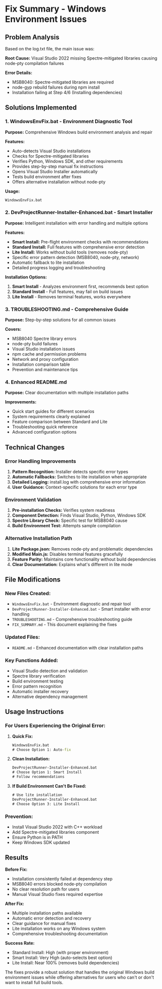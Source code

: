 # Fix Summary - Windows Environment Issues

## Problem Analysis

Based on the log.txt file, the main issue was:

**Root Cause:** Visual Studio 2022 missing Spectre-mitigated libraries causing node-pty compilation failures

**Error Details:**
- MSB8040: Spectre-mitigated libraries are required
- node-gyp rebuild failures during npm install
- Installation failing at Step 4/6 (Installing dependencies)

## Solutions Implemented

### 1. WindowsEnvFix.bat - Environment Diagnostic Tool
**Purpose:** Comprehensive Windows build environment analysis and repair

**Features:**
- Auto-detects Visual Studio installations
- Checks for Spectre-mitigated libraries
- Verifies Python, Windows SDK, and other requirements
- Provides step-by-step manual fix instructions
- Opens Visual Studio Installer automatically
- Tests build environment after fixes
- Offers alternative installation without node-pty

**Usage:**
```cmd
WindowsEnvFix.bat
```

### 2. DevProjectRunner-Installer-Enhanced.bat - Smart Installer
**Purpose:** Intelligent installation with error handling and multiple options

**Features:**
- **Smart Install:** Pre-flight environment checks with recommendations
- **Standard Install:** Full features with comprehensive error detection
- **Lite Install:** Works without build tools (removes node-pty)
- Specific error pattern detection (MSB8040, node-pty, network)
- Automatic fallback to lite installation
- Detailed progress logging and troubleshooting

**Installation Options:**
1. **Smart Install** - Analyzes environment first, recommends best option
2. **Standard Install** - Full features, may fail on build issues
3. **Lite Install** - Removes terminal features, works everywhere

### 3. TROUBLESHOOTING.md - Comprehensive Guide
**Purpose:** Step-by-step solutions for all common issues

**Covers:**
- MSB8040 Spectre library errors
- node-pty build failures  
- Visual Studio installation issues
- npm cache and permission problems
- Network and proxy configuration
- Installation comparison table
- Prevention and maintenance tips

### 4. Enhanced README.md
**Purpose:** Clear documentation with multiple installation paths

**Improvements:**
- Quick start guides for different scenarios
- System requirements clearly explained
- Feature comparison between Standard and Lite
- Troubleshooting quick reference
- Advanced configuration options

## Technical Changes

### Error Handling Improvements
1. **Pattern Recognition:** Installer detects specific error types
2. **Automatic Fallbacks:** Switches to lite installation when appropriate
3. **Detailed Logging:** install.log with comprehensive error information
4. **User Guidance:** Context-specific solutions for each error type

### Environment Validation
1. **Pre-installation Checks:** Verifies system readiness
2. **Component Detection:** Finds Visual Studio, Python, Windows SDK
3. **Spectre Library Check:** Specific test for MSB8040 cause
4. **Build Environment Test:** Attempts sample compilation

### Alternative Installation Path
1. **Lite Package.json:** Removes node-pty and problematic dependencies
2. **Modified Main.js:** Disables terminal features gracefully
3. **Feature Parity:** Maintains core functionality without build dependencies
4. **Clear Documentation:** Explains what's different in lite mode

## File Modifications

### New Files Created:
- `WindowsEnvFix.bat` - Environment diagnostic and repair tool
- `DevProjectRunner-Installer-Enhanced.bat` - Smart installer with error handling
- `TROUBLESHOOTING.md` - Comprehensive troubleshooting guide
- `FIX_SUMMARY.md` - This document explaining the fixes

### Updated Files:
- `README.md` - Enhanced documentation with clear installation paths

### Key Functions Added:
- Visual Studio detection and validation
- Spectre library verification
- Build environment testing
- Error pattern recognition
- Automatic installer recovery
- Alternative dependency management

## Usage Instructions

### For Users Experiencing the Original Error:

1. **Quick Fix:**
   ```cmd
   WindowsEnvFix.bat
   # Choose Option 1: Auto-fix
   ```

2. **Clean Installation:**
   ```cmd
   DevProjectRunner-Installer-Enhanced.bat
   # Choose Option 1: Smart Install
   # Follow recommendations
   ```

3. **If Build Environment Can't Be Fixed:**
   ```cmd
   # Use lite installation
   DevProjectRunner-Installer-Enhanced.bat
   # Choose Option 3: Lite Install
   ```

### Prevention:
- Install Visual Studio 2022 with C++ workload
- Add Spectre-mitigated libraries component
- Ensure Python is in PATH
- Keep Windows SDK updated

## Results

**Before Fix:**
- Installation consistently failed at dependency step
- MSB8040 errors blocked node-pty compilation
- No clear resolution path for users
- Manual Visual Studio fixes required expertise

**After Fix:**
- Multiple installation paths available
- Automatic error detection and recovery
- Clear guidance for manual fixes
- Lite installation works on any Windows system
- Comprehensive troubleshooting documentation

**Success Rate:**
- Standard Install: High (with proper environment)
- Smart Install: Very High (auto-selects best option)
- Lite Install: Near 100% (removes build dependencies)

The fixes provide a robust solution that handles the original Windows build environment issues while offering alternatives for users who can't or don't want to install full build tools.